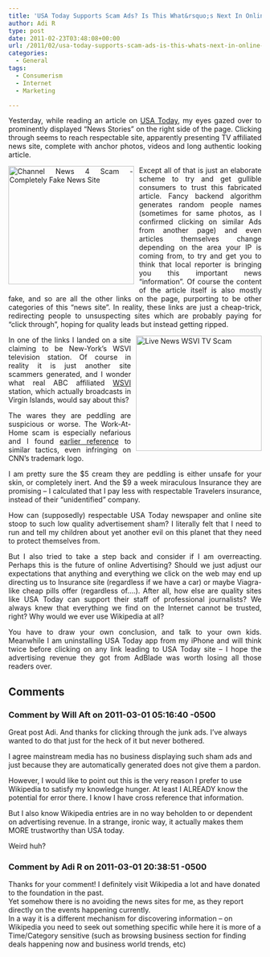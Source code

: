 ```yaml
---
title: 'USA Today Supports Scam Ads? Is This What&rsquo;s Next In Online Advertising!?'
author: Adi R
type: post
date: 2011-02-23T03:48:08+00:00
url: /2011/02/usa-today-supports-scam-ads-is-this-whats-next-in-online-advertising/
categories:
  - General
tags:
  - Consumerism
  - Internet
  - Marketing

---
```

<p align="justify">
  Yesterday, while reading an article on <a href="http://www.usatoday.com" target="_blank">USA Today</a>, my eyes gazed over to prominently displayed “News Stories” on the right side of the page. Clicking through seems to reach respectable site, apparently presenting TV affiliated news site, complete with anchor photos, videos and long authentic looking article.
</p>

<p align="justify">
  <a href="https://i2.wp.com/www.adir1.com/uploads/2011/02/Channel-News-4-Scam.png"><img style="background-image: none; border-bottom: 0px; border-left: 0px; margin: 0px 10px 10px 0px; padding-left: 0px; padding-right: 0px; display: inline; float: left; border-top: 0px; border-right: 0px; padding-top: 0px" title="Channel News 4 Scam - Completely Fake News Site" border="0" alt="Channel News 4 Scam - Completely Fake News Site" align="left" src="https://i1.wp.com/www.adir1.com/uploads/2011/02/Channel-News-4-Scam_thumb.png?resize=250%2C235" width="250" height="235" data-recalc-dims="1" /></a>Except all of that is just an elaborate scheme to try and get gullible consumers to trust this fabricated article. Fancy backend algorithm generates random people names (sometimes for same photos, as I confirmed clicking on similar Ads from another page) and even articles themselves change depending on the area your IP is coming from, to try and get you to think that local reporter is bringing you this important news “information”. Of course the content of the article itself is also mostly fake, and so are all the other links on the page, purporting to be other categories of this “news site”. In reality, these links are just a cheap-trick, redirecting people to unsuspecting sites which are probably paying for “click through”, hoping for quality leads but instead getting ripped.
</p>

<p align="justify">
  <a href="https://i0.wp.com/www.adir1.com/uploads/2011/02/Live-News-WSVI-TV-Scam.png"><img style="background-image: none; border-bottom: 0px; border-left: 0px; margin: 0px 0px 10px 10px; padding-left: 0px; padding-right: 0px; display: inline; float: right; border-top: 0px; border-right: 0px; padding-top: 0px" title="Live News WSVI TV Scam" border="0" alt="Live News WSVI TV Scam" align="right" src="https://i2.wp.com/www.adir1.com/uploads/2011/02/Live-News-WSVI-TV-Scam_thumb.png?resize=250%2C229" width="250" height="229" data-recalc-dims="1" /></a>In one of the links I landed on a site claiming to be New-York’s WSVI television station. Of course in reality it is just another site scammers generated, and I wonder what real ABC affiliated <a href="http://en.wikipedia.org/wiki/WSVI" target="_blank">WSVI</a> station, which actually broadcasts in Virgin Islands, would say about this?
</p>

<p align="justify">
  The wares they are peddling are suspicious or worse. The Work-At-Home scam is especially nefarious and I found <a href="http://www.frogenyozurt.com/2010/05/cnnews-supports-online-work-at-home-program-scam/" target="_blank">earlier reference</a> to similar tactics, even infringing on CNN’s trademark logo.
</p>

<p align="justify">
  I am pretty sure the $5 cream they are peddling is either unsafe for your skin, or completely inert. And the $9 a week miraculous Insurance they are promising – I calculated that I pay less with respectable Travelers insurance, instead of their “unidentified” company.
</p>

<p align="justify">
  How can (supposedly) respectable USA Today newspaper and online site stoop to such low quality advertisement sham? I literally felt that I need to run and tell my children about yet another evil on this planet that they need to protect themselves from.
</p>

<p align="justify">
  But I also tried to take a step back and consider if I am overreacting. Perhaps this is the future of online Advertising? Should we just adjust our expectations that anything and everything we click on the web may end up directing us to Insurance site (regardless if we have a car) or maybe Viagra-like cheap pills offer (regardless of….). After all, how else are quality sites like USA Today can support their staff of professional journalists? We always knew that everything we find on the Internet cannot be trusted, right? Why would we ever use Wikipedia at all?
</p>

<p align="justify">
  You have to draw your own conclusion, and talk to your own kids. Meanwhile I am uninstalling USA Today app from my iPhone and will think twice before clicking on any link leading to USA Today site – I hope the advertising revenue they got from AdBlade was worth losing all those readers over.
</p>

## Comments

### Comment by Will Aft on 2011-03-01 05:16:40 -0500
Great post Adi. And thanks for clicking through the junk ads. I&#8217;ve always wanted to do that just for the heck of it but never bothered.

I agree mainstream media has no business displaying such sham ads and just because they are automatically generated does not give them a pardon.

However, I would like to point out this is the very reason I prefer to use Wikipedia to satisfy my knowledge hunger. At least I ALREADY know the potential for error there. I know I have cross reference that information. 

But I also know Wikipedia entries are in no way beholden to or dependent on advertising revenue. In a strange, ironic way, it actually makes them MORE trustworthy than USA today.

Weird huh?

### Comment by Adi R on 2011-03-01 20:38:51 -0500
Thanks for your comment! I definitely visit Wikipedia a lot and have donated to the foundation in the past.  
Yet somehow there is no avoiding the news sites for me, as they report directly on the events happening currently.  
In a way it is a different mechanism for discovering information &#8211; on Wikipedia you need to seek out something specific while here it is more of a Time/Category sensitive (such as browsing business section for finding deals happening now and business world trends, etc)